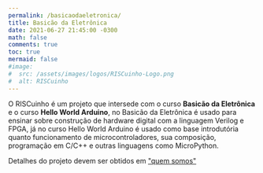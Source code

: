 ```yaml
---
permalink: /basicaodaeletronica/
title: Basicão da Eletrônica
date: 2021-06-27 21:45:00 -0300
math: false
comments: true
toc: true
mermaid: false
#image:
#  src: /assets/images/logos/RISCuinho-Logo.png
#  alt: RISCuinho
---
```


O RISCuinho é um projeto que intersede com o curso **Basicão da Eletrônica** e o curso **Hello World Arduino**, no Basicão da Eletrônica é usado para ensinar sobre construção de hardware digital com a linguagem Verilog e FPGA, já no curso Hello World Arduino é usado como base introdutória quanto funcionamento de microcontroladores, sua composição, programação em C/C++ e outras linguagens como MicroPython.

Detalhes do projeto devem ser obtidos em ["quem somos"](/quemsomos/)
